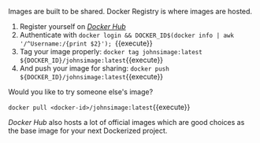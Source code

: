 Images are built to be shared. Docker Registry is where images are hosted.

1. Register yourself on *[Docker Hub](https://hub.docker.com)*
2. Authenticate with `docker login && DOCKER_ID$(docker info | awk '/^Username:/{print $2}'); `{{execute}}
3. Tag your image properly: `docker tag johnsimage:latest ${DOCKER_ID}/johnsimage:latest`{{execute}}
4. And push your image for sharing: `docker push ${DOCKER_ID}/johnsimage:latest`{{execute}}

Would you like to try someone else's image?

`docker pull <docker-id>/johnsimage:latest`{{execute}}

*Docker Hub* also hosts a lot of official images which are good choices as the base image for your next Dockerized project.
